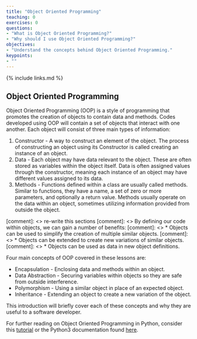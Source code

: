 ```yaml
---
title: "Object Oriented Programming"
teaching: 0
exercises: 0
questions:
- "What is Object Oriented Programming?"
- "Why should I use Object Oriented Programming?"
objectives:
- "Understand the concepts behind Object Oriented Programming."
keypoints:
- ""
---
```


{% include links.md %}
## Object Oriented Programming
Object Oriented Programming (OOP) is a style of programming that promotes the creation of objects to contain data and methods.
Codes developed using OOP will contain a set of objects that interact with one another.
Each object will consist of three main types of information:
1. Constructor - A way to construct an element of the object. The process of constructing an object using its Constructor is called creating an instance of an object.
2. Data - Each object may have data relevant to the object. These are often stored as variables within the object itself. Data is often assigned values through the constructor, meaning each instance of an object may have different values assigned to its data.
3. Methods - Functions defined within a class are usually called methods. Similar to functions, they have a name, a set of zero or more parameters, and optionally a return value. Methods usually operate on the data within an object, sometimes utilizing information provided from outside the object.

[comment]: <> re-write this sections
[comment]: <> By defining our code within objects, we can gain a number of benefits:
[comment]: <> * Objects can be used to simplify the creation of multiple similar objects.
[comment]: <> * Objects can be extended to create new variations of similar objects.
[comment]: <> * Objects can be used as data in new object definitions.


Four main concepts of OOP covered in these lessons are:
* Encapsulation - Enclosing data and methods within an object.
* Data Abstraction - Securing variables within objects so they are safe from outside interference.
* Polymorphism - Using a similar object in place of an expected object.
* Inheritance - Extending an object to create a new variation of the object.

This introduction will briefly cover each of these concepts and why they are useful to a software developer.

For further reading on Object Oriented Programming in Python, consider this [tutorial](https://www.python-course.eu/python3_object_oriented_programming.php) or the Python3 documentation found [here](https://docs.python.org/3/tutorial/classes.html).
